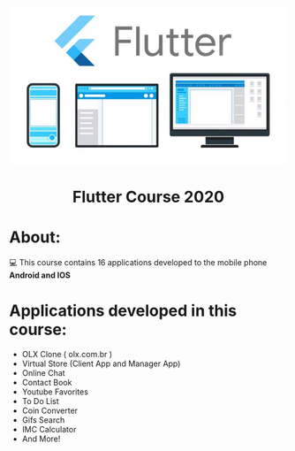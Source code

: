 
<img src=".github/flutter_img.jpg">

<h1 align="center"> Flutter Course 2020 </h1>

# About: 
💻 This course contains 16 applications developed to the mobile phone __Android and IOS__

# Applications developed in this course:

- OLX Clone ( olx.com.br )
- Virtual Store (Client App and Manager App) 
- Online Chat
- Contact Book
- Youtube Favorites
- To Do List
- Coin Converter
- Gifs Search
- IMC Calculator
- And More!